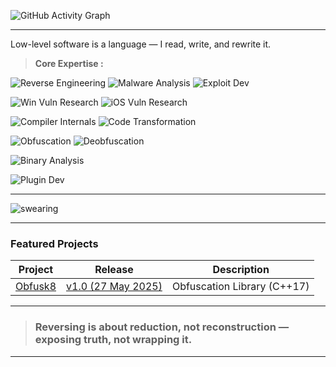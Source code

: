 ![GitHub Activity Graph](https://github-readme-activity-graph.vercel.app/graph?username=x86byte&theme=tokyo-night)

---
Low-level software is a language — I read, write, and rewrite it.

> **Core Expertise :**

![Reverse Engineering](https://img.shields.io/badge/Reverse%20Engineering-Static%20%26%20Dynamic-8e44ad?style=flat-square)
![Malware Analysis](https://img.shields.io/badge/Malware%20Research-APT%20%26%20Obfuscation-e74c3c?style=flat-square)
![Exploit Dev](https://img.shields.io/badge/Exploitation-Kernel%20%7C%20Usermode-c0392b?style=flat-square)

![Win Vuln Research](https://img.shields.io/badge/Windows%20Vulnerability%20Researching-Kernel%2FUsermode-007ACC?style=flat-square)
![iOS Vuln Research](https://img.shields.io/badge/iOS%20Vulnerability%20Researching-Kernel%2FUsermode-a843f2?style=flat-square)

![Compiler Internals](https://img.shields.io/badge/Compiler%20Internals-IR%20%26%20Backend-27ae60?style=flat-square)
![Code Transformation](https://img.shields.io/badge/Code%20Transformation-Obfuscation%20%26%20Optimization-2ecc71?style=flat-square)

![Obfuscation](https://img.shields.io/badge/Obfuscation-C%2FC%2B%2B%2FASM-9b59b6?style=flat-square)
![Deobfuscation](https://img.shields.io/badge/Deobfuscation-C%2FC%2B%2B%2FASM-d2527f?style=flat-square)

![Binary Analysis](https://img.shields.io/badge/Binary%20Analysis-Automated%20%7C%20Manual-f39c12?style=flat-square)

![Plugin Dev](https://img.shields.io/badge/Plugin%20Dev-IDA%20%7C%20WinDbg%20%7C%20x64dbg-6c5ce7?style=flat-square)

---



<p>
  <img src="https://github.com/user-attachments/assets/8b7d2d97-70d2-4adc-a331-9fbbb339e5d7" alt="swearing" />
</p>

---

### Featured Projects

| Project | Release | Description |
|---------|---------|-------------|
| [Obfusk8](https://github.com/x86byte/Obfusk8) | [v1.0 (27 May 2025)](https://github.com/x86byte/Obfusk8/releases) | Obfuscation Library (C++17) |

---

> ### Reversing is about reduction, not reconstruction — exposing truth, not wrapping it.

---
